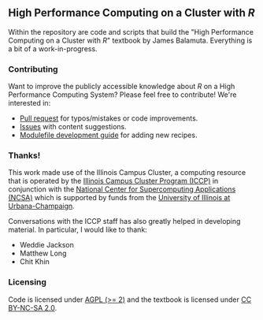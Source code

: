 ## High Performance Computing on a Cluster with _R_

Within the repository are code and scripts that build the
"High Performance Computing on a Cluster with _R_" textbook by James Balamuta.
Everything is a bit of a work-in-progress.

### Contributing

Want to improve the publicly accessible knowledge about _R_ on a High Performance Computing System? Please feel free to contribute! We're interested in:

- [Pull request](https://github.com/coatless/hpc/pulls) for typos/mistakes or code
  improvements.
- [Issues](https://github.com/coatless/hpc/issues/new) with content suggestions.
- [Modulefile development guide](docs/creating-modulefiles.md) for adding new recipes.

### Thanks!

This work made use of the Illinois Campus Cluster, a computing resource that is
operated by the [Illinois Campus Cluster Program (ICCP)](https://campuscluster.illinois.edu/) 
in conjunction with the [National Center for Supercomputing Applications (NCSA)](https://ncsa.illinois.edu)
which is supported by funds from the [University of Illinois at Urbana-Champaign](https://illinois.edu).

Conversations with the ICCP staff has also greatly helped in developing material. 
In particular, I would like to thank:

- Weddie Jackson
- Matthew Long
- Chit Khin

### Licensing

Code is licensed under [AGPL (>= 2)](https://www.gnu.org/licenses/agpl-3.0.en.html) 
and the textbook is licensed under 
[CC BY-NC-SA 2.0](https://creativecommons.org/licenses/by-nc-sa/2.0/).
